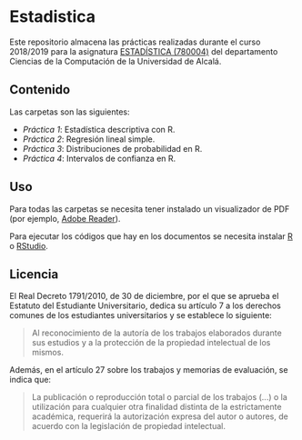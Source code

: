 # Estadistica

Este repositorio almacena las prácticas realizadas durante el curso 2018/2019 para la asignatura [ESTADÍSTICA (780004)](https://www.uah.es/es/estudios/estudios-oficiales/grados/asignatura/Estadistica-780004/) del departamento Ciencias de la Computación de la Universidad de Alcalá.

## Contenido

Las carpetas son las siguientes:

- _Práctica 1_: Estadística descriptiva con R.
- _Práctica 2_: Regresión lineal simple.
- _Práctica 3_: Distribuciones de probabilidad en R.
- _Práctica 4_: Intervalos de confianza en R.

## Uso

Para todas las carpetas se necesita tener instalado un visualizador de PDF (por ejemplo, [Adobe Reader](https://get.adobe.com/es/reader/)).

Para ejecutar los códigos que hay en los documentos se necesita instalar [R](https://www.r-project.org/) o [RStudio](https://www.rstudio.com/).

## Licencia

El Real Decreto 1791/2010, de 30 de diciembre, por el que se aprueba el Estatuto del Estudiante Universitario, dedica su artículo 7 a los derechos comunes de los estudiantes universitarios y se establece lo siguiente:

> Al reconocimiento de la autoría de los trabajos elaborados durante sus estudios y a la protección de la propiedad intelectual de los mismos.

Además, en el artículo 27 sobre los trabajos y memorias de evaluación, se indica que:
> La publicación o reproducción total o parcial de los trabajos (...) o la utilización para cualquier otra finalidad distinta de la estrictamente académica, requerirá la autorización expresa del autor o autores, de acuerdo con la legislación de propiedad intelectual.
